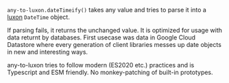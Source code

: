 `any-to-luxon.dateTimeify()` takes any value and tries to parse 
it into a [luxon](https://moment.github.io/luxon/#/) `DateTime` object.

If parsing fails, it returns the unchanged value. It is optimized for usage
with data returnt by databases. First usecase was
data in Google Cloud Datastore where every generation of
client libraries messes up date objects in new and interesting ways.

any-to-luxon tries to follow modern (ES2020 etc.) practices and is Typescript and ESM friendly. 
No monkey-patching of built-in prototypes.
